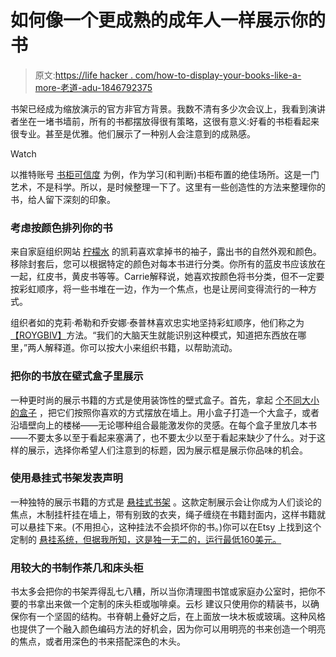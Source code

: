 # 如何像一个更成熟的成年人一样展示你的书

> 原文:[https://life hacker . com/how-to-display-your-books-like-a-more-老道-adu-1846792375](https://lifehacker.com/how-to-display-your-books-like-a-more-sophisticated-adu-1846792375)

书架已经成为缩放演示的官方非官方背景。我数不清有多少次会议上，我看到演讲者坐在一堵书墙前，所有的书都摆放得很有策略，这很有意义:好看的书柜看起来很专业。甚至是优雅。他们展示了一种别人会注意到的成熟感。

Watch

以推特账号 [书柜可信度](https://twitter.com/bcredibility) 为例，作为学习(和判断)书柜布置的绝佳场所。这是一门艺术，不是科学。所以，是时候整理一下了。这里有一些创造性的方法来整理你的书，给人留下深刻的印象。

### 考虑按颜色排列你的书

来自家庭组织网站 [柠檬水](https://makinglemonadeblog.com/organize-books-by-color-15-minute-decorating/#:~:text=And%20when%20you%20organize%20books,didn't%20know%20was%20there!&text=I%20prefer%20the%20colors%20scattered,the%20perfect%20pop%20of%20color.) 的凯莉喜欢拿掉书的袖子，露出书的自然外观和颜色。移除封套后，您可以根据特定的颜色对每本书进行分类。你所有的蓝皮书应该放在一起，红皮书，黄皮书等等。Carrie解释说，她喜欢按颜色将书分类，但不一定要按彩虹顺序，将一些书堆在一边，作为一个焦点，也是让房间变得流行的一种方式。

组织者如的克莉·希勒和乔安娜·泰普林喜欢忠实地坚持彩虹顺序，他们称之为[【ROYGBIV】](https://www.thehomeedit.com/roygbiv-gift-guide/)方法。“我们的大脑天生就能识别这种模式，知道把东西放在哪里，”两人解释道。你可以按大小来组织书籍，以帮助流动。

### 把你的书放在壁式盒子里展示

一种更时尚的展示书籍的方式是使用装饰性的壁式盒子。首先，拿起 [个不同大小的盒子](https://www.google.com/search?q=using+decorative+wall+boxes&tbm=isch&source=iu&ictx=1&fir=eHefl2Igq4EvQM%252CWzsX-WaWyQLiVM%252C_&vet=1&usg=AI4_-kTc7sk6BcawrqcPPyJfaOxwO_z2mg&sa=X&ved=2ahUKEwilnJ3_nqTwAhWrnOAKHbxxBOUQ9QF6BAgHEAE#imgrc=eHefl2Igq4EvQM) ，把它们按照你喜欢的方式摆放在墙上。用小盒子打造一个大盒子，或者沿墙壁向上的楼梯——无论哪种组合最能激发你的灵感。在每个盒子里放几本书——不要太多以至于看起来塞满了，也不要太少以至于看起来缺少了什么。对于这样的展示，选择你希望人们注意到的标题，因为展示框是展示你品味的机会。

### 使用悬挂式书架发表声明

一种独特的展示书籍的方式是 [悬挂式书架](https://www.pinterest.co.uk/pin/61502351137308043/) 。这款定制展示会让你成为人们谈论的焦点，木制挂杆挂在墙上，带有别致的衣夹，绳子缠绕在书籍封面内，这样书籍就可以悬挂下来。(不用担心，这种挂法不会损坏你的书。)你可以在Etsy 上找到这个定制的 [悬挂系统，但据我所知，这是独一无二的，运行最低160美元。](https://www.etsy.com/listing/113841771/mini-custom-made-wooden-book-rack?gpla=1&gao=1&&utm_source=google&utm_medium=cpc&utm_campaign=shopping_us_a-home_and_living-storage_and_organization-shelving&utm_custom1=_k_Cj0KCQjwsqmEBhDiARIsANV8H3Y7j6IdixZDguemB3S2CiyjlDtcir-IP7KiG7bx7dXZwUKeR62yHxIaAraLEALw_wcB_k_&utm_content=go_12574416432_120844863538_507851954794_pla-302897469776_c__113841771_13858361&utm_custom2=12574416432&gclid=Cj0KCQjwsqmEBhDiARIsANV8H3Y7j6IdixZDguemB3S2CiyjlDtcir-IP7KiG7bx7dXZwUKeR62yHxIaAraLEALw_wcB)

### 用较大的书制作茶几和床头柜

书太多会把你的书架弄得乱七八糟，所以当你清理图书馆或家庭办公室时，把你不要的书拿出来做一个定制的床头柜或咖啡桌。云杉 建议只使用你的精装书，以确保你有一个坚固的结构。书脊朝上叠好之后，在上面放一块木板或玻璃。这种风格也提供了一个融入颜色编码方法的好机会，因为你可以用明亮的书来创造一个明亮的焦点，或者用深色的书来搭配深色的木头。